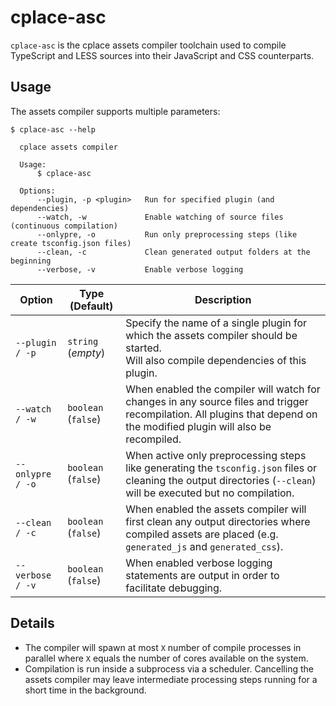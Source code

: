 # cplace-asc

`cplace-asc` is the cplace assets compiler toolchain used to compile TypeScript and LESS sources into their JavaScript and CSS counterparts.

## Usage

The assets compiler supports multiple parameters:

```
$ cplace-asc --help

  cplace assets compiler

  Usage:
      $ cplace-asc

  Options:
      --plugin, -p <plugin>   Run for specified plugin (and dependencies)
      --watch, -w             Enable watching of source files (continuous compilation)
      --onlypre, -o           Run only preprocessing steps (like create tsconfig.json files)
      --clean, -c             Clean generated output folders at the beginning
      --verbose, -v           Enable verbose logging
```

|      Option      |   Type (Default)    |                                                                               Description                                                                               |
| ---------------- | ------------------- | ----------------------------------------------------------------------------------------------------------------------------------------------------------------------- |
| `--plugin / -p`  | `string` (*empty*)  | Specify the name of a single plugin for which the assets compiler should be started.<br>Will also compile dependencies of this plugin.                                  |
| `--watch / -w`   | `boolean` (`false`) | When enabled the compiler will watch for changes in any source files and trigger recompilation. All plugins that depend on the modified plugin will also be recompiled. |
| `--onlypre / -o` | `boolean` (`false`) | When active only preprocessing steps like generating the `tsconfig.json` files or cleaning the output directories (`--clean`) will be executed but no compilation.      |
| `--clean / -c`   | `boolean` (`false`) | When enabled the assets compiler will first clean any output directories where compiled assets are placed (e.g. `generated_js` and `generated_css`).                    |
| `--verbose / -v` | `boolean` (`false`) | When enabled verbose logging statements are output in order to facilitate debugging.                                                                                    |
## Details

- The compiler will spawn at most `X` number of compile processes in parallel where `X` equals the number of cores available on the system.
- Compilation is run inside a subprocess via a scheduler. Cancelling the assets compiler may leave intermediate processing steps running for a short time in the background.
